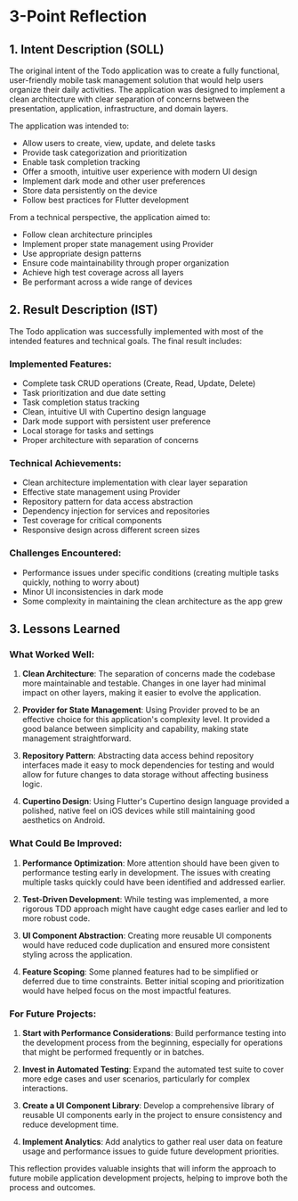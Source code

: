 # 3-Point Reflection

## 1. Intent Description (SOLL)

The original intent of the Todo application was to create a fully functional, user-friendly mobile task management solution that would help users organize their daily activities. The application was designed to implement a clean architecture with clear separation of concerns between the presentation, application, infrastructure, and domain layers.

The application was intended to:

- Allow users to create, view, update, and delete tasks
- Provide task categorization and prioritization
- Enable task completion tracking
- Offer a smooth, intuitive user experience with modern UI design
- Implement dark mode and other user preferences
- Store data persistently on the device
- Follow best practices for Flutter development

From a technical perspective, the application aimed to:

- Follow clean architecture principles
- Implement proper state management using Provider
- Use appropriate design patterns
- Ensure code maintainability through proper organization
- Achieve high test coverage across all layers
- Be performant across a wide range of devices

## 2. Result Description (IST)

The Todo application was successfully implemented with most of the intended features and technical goals. The final result includes:

### Implemented Features:

- Complete task CRUD operations (Create, Read, Update, Delete)
- Task prioritization and due date setting
- Task completion status tracking
- Clean, intuitive UI with Cupertino design language
- Dark mode support with persistent user preference
- Local storage for tasks and settings
- Proper architecture with separation of concerns

### Technical Achievements:

- Clean architecture implementation with clear layer separation
- Effective state management using Provider
- Repository pattern for data access abstraction
- Dependency injection for services and repositories
- Test coverage for critical components
- Responsive design across different screen sizes

### Challenges Encountered:

- Performance issues under specific conditions (creating multiple tasks quickly, nothing to worry about)
- Minor UI inconsistencies in dark mode
- Some complexity in maintaining the clean architecture as the app grew

## 3. Lessons Learned

### What Worked Well:

1. **Clean Architecture**: The separation of concerns made the codebase more maintainable and testable. Changes in one layer had minimal impact on other layers, making it easier to evolve the application.

2. **Provider for State Management**: Using Provider proved to be an effective choice for this application's complexity level. It provided a good balance between simplicity and capability, making state management straightforward.

3. **Repository Pattern**: Abstracting data access behind repository interfaces made it easy to mock dependencies for testing and would allow for future changes to data storage without affecting business logic.

4. **Cupertino Design**: Using Flutter's Cupertino design language provided a polished, native feel on iOS devices while still maintaining good aesthetics on Android.

### What Could Be Improved:

1. **Performance Optimization**: More attention should have been given to performance testing early in development. The issues with creating multiple tasks quickly could have been identified and addressed earlier.

2. **Test-Driven Development**: While testing was implemented, a more rigorous TDD approach might have caught edge cases earlier and led to more robust code.

3. **UI Component Abstraction**: Creating more reusable UI components would have reduced code duplication and ensured more consistent styling across the application.

4. **Feature Scoping**: Some planned features had to be simplified or deferred due to time constraints. Better initial scoping and prioritization would have helped focus on the most impactful features.

### For Future Projects:

1. **Start with Performance Considerations**: Build performance testing into the development process from the beginning, especially for operations that might be performed frequently or in batches.

2. **Invest in Automated Testing**: Expand the automated test suite to cover more edge cases and user scenarios, particularly for complex interactions.

3. **Create a UI Component Library**: Develop a comprehensive library of reusable UI components early in the project to ensure consistency and reduce development time.



5. **Implement Analytics**: Add analytics to gather real user data on feature usage and performance issues to guide future development priorities.

This reflection provides valuable insights that will inform the approach to future mobile application development projects, helping to improve both the process and outcomes.
